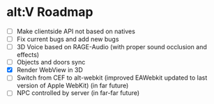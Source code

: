 # alt:V Roadmap

- [ ] Make clientside API not based on natives
- [ ] Fix current bugs and add new bugs
- [ ] 3D Voice based on RAGE-Audio (with proper sound occlusion and effects)
- [ ] Objects and doors sync
- [x] Render WebView in 3D
- [ ] Switch from CEF to alt-webkit (improved EAWebkit updated to last version of Apple WebKit) (in far future)
- [ ] NPC controlled by server (in far-far future)
